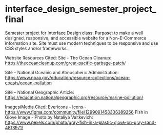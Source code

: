 # interface_design_semester_project_final
Semester project for Interface Design class. Purpose: to make a well designed, responsive, and accessible website for a Non-E-Commerce information site. Site must use modern techniques to be responsive and use CSS styles and/or frameworks.


Website Resources Cited:
Site - The Ocean Cleanup: https://theoceancleanup.com/great-pacific-garbage-patch/

Site – National Oceanic and Atmospheric Administration: https://www.noaa.gov/education/resource-collections/ocean-coasts/ocean-pollution 

Site – National Geographic Article: https://education.nationalgeographic.org/resource/marine-pollution/ 


Images/Media Cited:
Evericons - Icons - https://www.figma.com/community/file/1299091453336389256
Fish in Glove Image - Photo by Nataliya Vaitkevich: https://www.pexels.com/photo/gray-fish-in-a-plastic-glove-on-gray-sand-4813971/